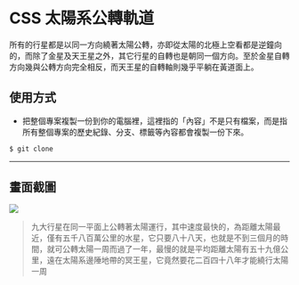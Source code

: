 # CSS 太陽系公轉軌道

所有的行星都是以同一方向繞著太陽公轉，亦即從太陽的北極上空看都是逆鐘向的，而除了金星及天王星之外，其它行星的自轉也是朝同一個方向。至於金星自轉方向幾與公轉方向完全相反，而天王星的自轉軸則幾乎平躺在黃道面上。

## 使用方式
- 把整個專案複製一份到你的電腦裡，這裡指的「內容」不是只有檔案，而是指所有整個專案的歷史紀錄、分支、標籤等內容都會複製一份下來。
```sh
$ git clone
```

----

## 畫面截圖
![](https://i.imgur.com/QpynOXe.gif)
> 九大行星在同一平面上公轉著太陽運行，其中速度最快的，為距離太陽最近，僅有五千八百萬公里的水星，它只要八十八天，也就是不到三個月的時間，就可公轉太陽一周而過了一年，最慢的就是平均距離太陽有五十九億公里，遠在太陽系邊陲地帶的冥王星，它竟然要花二百四十八年才能繞行太陽一周
